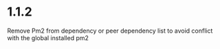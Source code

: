 # 1.1.2

Remove Pm2 from dependency or peer dependency list to avoid conflict with the global installed pm2

